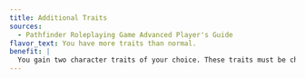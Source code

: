 ```yaml
---
title: Additional Traits
sources:
  - Pathfinder Roleplaying Game Advanced Player's Guide
flavor_text: You have more traits than normal.
benefit: |
  You gain two character traits of your choice. These traits must be chosen from different lists, and cannot be chosen from lists from which you have already selected a character trait. You must meet any additional qualifications for the character traits you choose.
---
```


